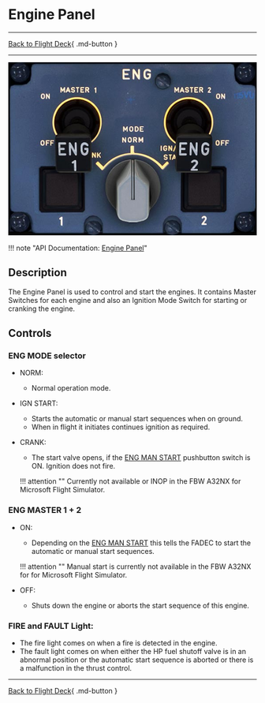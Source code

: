 # Engine Panel

---

[Back to Flight Deck](../index.md){ .md-button }

---

![Engine Panel](../../../assets/a32nx-briefing/pedestal/Engine-Panel.jpg "Engine Panel")

!!! note "API Documentation: [Engine Panel](../../../../fbw-a32nx/a32nx-api/a32nx-flightdeck-api.md#eng-panel)"

## Description

The Engine Panel is used to control and start the engines.
It contains Master Switches for each engine and also an Ignition Mode Switch for starting or cranking the engine.

## Controls

### ENG MODE selector

- NORM:
    - Normal operation mode.
- IGN START:
    - Starts the automatic or manual start sequences when on ground.
    - When in flight it initiates continues ignition as required.
- CRANK:
    - The start valve opens, if the [ENG MAN START](../ovhd/eng-man.md) pushbutton switch is ON. Ignition does not fire.

    !!! attention ""
        Currently not available or INOP in the FBW A32NX for Microsoft Flight Simulator.

### ENG MASTER 1 + 2

- ON:
    - Depending on the [ENG MAN START](../ovhd/eng-man.md) this tells the FADEC to start the automatic or manual start sequences.

    !!! attention ""
        Manual start is currently not available in the FBW A32NX for for Microsoft Flight Simulator.
- OFF:
    - Shuts down the engine or aborts the start sequence of this engine.

### FIRE and FAULT Light:

- The fire light comes on when a fire is detected in the engine.
- The fault light comes on when either the HP fuel shutoff valve is in an abnormal position or the automatic start sequence is aborted or there is a malfunction in the thrust control.

---

[Back to Flight Deck](../index.md){ .md-button }

